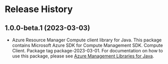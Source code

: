 # Release History

## 1.0.0-beta.1 (2023-03-03)

- Azure Resource Manager Compute client library for Java. This package contains Microsoft Azure SDK for Compute Management SDK. Compute Client. Package tag package-2023-03-01. For documentation on how to use this package, please see [Azure Management Libraries for Java](https://aka.ms/azsdk/java/mgmt).
